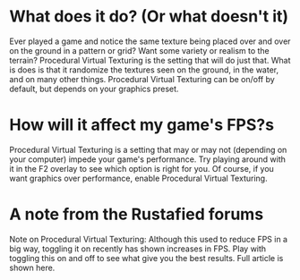 # What does it do? (Or what doesn't it)

Ever played a game and notice the same texture being placed over and over on the ground in a pattern or grid? Want some variety or realism to the terrain? Procedural Virtual Texturing is the setting that will do just that. What is does is that it randomize the textures seen on the ground, in the water, and on many other things. Procedural Virtual Texturing can be on/off by default, but depends on your graphics preset.
# How will it affect my game's FPS?s

Procedural Virtual Texturing is a setting that may or may not (depending on your computer) impede your game's performance. Try playing around with it in the F2 overlay to see which option is right for you.
Of course, if you want graphics over performance, enable Procedural Virtual Texturing.
# A note from the Rustafied forums

Note on Procedural Virtual Texturing: Although this used to reduce FPS in a big way, toggling it on recently has shown increases in FPS. Play with toggling this on and off to see what give you the best results. 
Full article is shown here.
